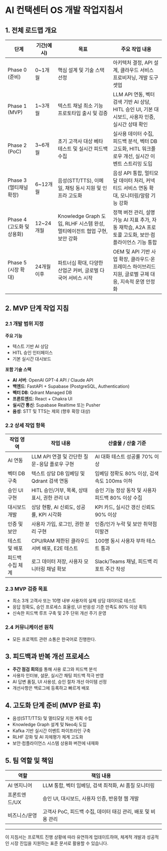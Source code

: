 # AI 컨택센터 OS 개발 작업지침서

## 1. 전체 로드맵 개요

| 단계    | 기간(예시) | 목표                                                     | 주요 작업 내용                                                                                     |
|--------|------------|----------------------------------------------------------|------------------------------------------------------------------------------------------------|
| Phase 0 (준비)          | 0~1개월   | 핵심 설계 및 기술 스택 선정                                                     | 아키텍처 결정, API 설계, 클라우드 서비스 프로비저닝, 개발 도구 셋업                                    |
| Phase 1 (MVP)           | 1~3개월   | 텍스트 채널 최소 기능 프로토타입 출시 및 검증                                      | LLM API 연동, 벡터 검색 기반 AI 상담, HITL 승인 UI, 기본 대시보드, 사용자 인증, 실시간 상태 확인     |
| Phase 2 (PoC)           | 3~6개월   | 초기 고객사 대상 베타 테스트 및 실시간 피드백 수집                                  | 실사용 데이터 수집, 피드백 분석, 벡터 DB 고도화, HITL 워크플로우 개선, 실시간 이벤트 스트리밍 도입   |
| Phase 3 (멀티채널 확장) | 6~12개월  | 음성(STT/TTS), 이메일, 채팅 동시 지원 및 인프라 고도화                             | 음성 API 통합, 멀티모달 데이터 처리, 커넥티드 서비스 연동 확대, 모니터링/알람 기능 강화              |
| Phase 4 (고도화 및 상용화) | 12~24개월 | Knowledge Graph 도입, RLHF 시스템 완성, 멀티에이전트 협업 구현, 보안 강화         | 정책 버전 관리, 설명가능 AI 지표 추가, 자동 재학습, A2A 프로토콜 고도화, 보안·컴플라이언스 기능 통합 |
| Phase 5 (시장 확대)     | 24개월 이후 | 파트너십 확대, 다양한 산업군 커버, 글로벌 다국어 서비스 시작                        | OEM 및 API 기반 사업 확장, 클라우드·온프레미스 하이브리드 지원, 글로벌 규제 대응, 지속적 운영 안정화 |

## 2. MVP 단계 작업 지침

### 2.1 개발 범위 지정

**주요 기능**
- 텍스트 기반 AI 상담
- HITL 승인 인터페이스
- 기본 실시간 대시보드

**포함 기술 스택**
- **AI 서버**: OpenAI GPT-4 API / Claude API
- **백엔드**: FastAPI + Supabase (PostgreSQL, Authentication)
- **벡터 DB**: Qdrant Managed DB
- **프론트엔드**: React + Chakra UI
- **실시간 통신**: Supabase Realtime 또는 Pusher
- **음성**: STT 및 TTS는 제외 (향후 확장 대상)

### 2.2 상세 작업 항목

| 작업 영역      | 작업 내용                                    | 산출물 / 산출 기준                           |
|--------------|---------------------------------------------|------------------------------------------|
| AI 연동       | LLM API 연결 및 간단한 질문-응답 플로우 구현        | AI 대화 테스트 성공률 70% 이상                  |
| 벡터 DB 구축   | 텍스트 상담 DB 임베딩 및 Qdrant 검색 연동          | 임베딩 정확도 80% 이상, 검색 속도 100ms 이하      |
| 승인 UI 구현   | HITL 승인/거부, 목록, 상태 표시, 권한 관리 UI       | 승인 기능 정상 동작 및 사용자 피드백 80% 이상 수집  |
| 대시보드 개발   | 상담 현황, AI 신뢰도, 성공률, KPI 시각화           | KPI 카드, 실시간 갱신 신뢰도 90% 이상           |
| 인증 및 보안   | 사용자 가입, 로그인, 권한 분리 구현                | 인증/인가 누락 및 보안 취약점 미발견             |
| 테스트 및 배포  | CPU/RAM 제한된 클라우드 서버 배포, E2E 테스트       | 100명 동시 사용자 부하 테스트 통과               |
| 피드백 수집 체계 | 로그 데이터 저장, 사용자 모니터링 채널 확보          | Slack/Teams 채널, 피드백 리포트 주간 작성       |

### 2.3 MVP 검증 목표

- 최소 3개 고객사 또는 10명 내부 사용자의 실제 상담 데이터로 테스트
- 응답 정확도, 승인 프로세스 효율성, UI 반응성 기준 만족도 80% 이상 획득
- 신속한 피드백 루프 구축 및 2주 단위 개선 주기 운영

### 2.4 커뮤니케이션 원칙

- 모든 프로젝트 관련 소통은 한국어로 진행한다.

## 3. 피드백과 반복 개선 프로세스

- **주간 점검 회의**를 통해 사용 로그와 피드백 분석
- 사용자 인터뷰, 설문, 실시간 채팅 피드백 적극 반영
- AI 답변 품질, UI 사용성, 승인 절차 개선 아이템 선정
- 개선사항은 백로그에 등록하고 빠르게 배포

## 4. 고도화 단계 준비 (MVP 완료 후)

- 음성(STT/TTS) 및 멀티모달 지원 계획 수립
- Knowledge Graph 설계 및 Neo4j 도입
- Kafka 기반 실시간 이벤트 파이프라인 구축
- RLHF 강화 및 AI 자체평가 체계 고도화
- 보안·컴플라이언스 시스템 상용화 버전에 내재화

## 5. 팀 역할 및 책임

| 역할         | 책임 내용                                                   |
|-------------|----------------------------------------------------------|
| AI 엔지니어   | LLM 통합, 벡터 임베딩, 검색 최적화, AI 품질 모니터링                  |
| 프론트엔드/UX | 승인 UI, 대시보드, 사용자 인증, 반응형 웹 개발                        |
| 비즈니스/운영  | 고객사 PoC, 피드백 수집, 데이터 태깅 관리, 배포 및 비용 관리             |

---

이 지침서는 프로젝트 진행 상황에 따라 유연하게 업데이트하여, 체계적 개발과 성공적인 시장 진입을 지원하는 표준 문서로 활용할 수 있습니다.